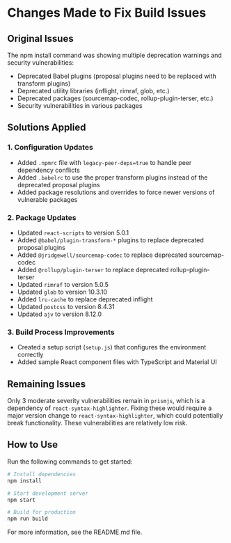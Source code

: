 # Changes Made to Fix Build Issues

## Original Issues
The npm install command was showing multiple deprecation warnings and security vulnerabilities:
- Deprecated Babel plugins (proposal plugins need to be replaced with transform plugins)
- Deprecated utility libraries (inflight, rimraf, glob, etc.)
- Deprecated packages (sourcemap-codec, rollup-plugin-terser, etc.)
- Security vulnerabilities in various packages

## Solutions Applied

### 1. Configuration Updates
- Added `.npmrc` file with `legacy-peer-deps=true` to handle peer dependency conflicts
- Added `.babelrc` to use the proper transform plugins instead of the deprecated proposal plugins
- Added package resolutions and overrides to force newer versions of vulnerable packages

### 2. Package Updates
- Updated `react-scripts` to version 5.0.1
- Added `@babel/plugin-transform-*` plugins to replace deprecated proposal plugins
- Added `@jridgewell/sourcemap-codec` to replace deprecated sourcemap-codec
- Added `@rollup/plugin-terser` to replace deprecated rollup-plugin-terser
- Updated `rimraf` to version 5.0.5
- Updated `glob` to version 10.3.10
- Added `lru-cache` to replace deprecated inflight
- Updated `postcss` to version 8.4.31
- Updated `ajv` to version 8.12.0

### 3. Build Process Improvements
- Created a setup script (`setup.js`) that configures the environment correctly
- Added sample React component files with TypeScript and Material UI

## Remaining Issues
Only 3 moderate severity vulnerabilities remain in `prismjs`, which is a dependency of `react-syntax-highlighter`. Fixing these would require a major version change to `react-syntax-highlighter`, which could potentially break functionality. These vulnerabilities are relatively low risk.

## How to Use
Run the following commands to get started:

```bash
# Install dependencies
npm install

# Start development server
npm start

# Build for production
npm run build
```

For more information, see the README.md file.
